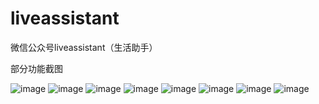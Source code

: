 # liveassistant
微信公众号liveassistant（生活助手）

部分功能截图

 ![image](https://raw.githubusercontent.com/milo1988/liveassistant/master/WebRoot/help/weather01.jpg)
 ![image](https://raw.githubusercontent.com/milo1988/liveassistant/master/WebRoot/help/music02.jpg)
 ![image](https://raw.githubusercontent.com/milo1988/liveassistant/master/WebRoot/help/nearby003.jpeg)
 ![image](https://raw.githubusercontent.com/milo1988/liveassistant/master/WebRoot/help/menu04.jpg)
 ![image](https://raw.githubusercontent.com/milo1988/liveassistant/master/WebRoot/help/kuaidi005.jpg)
 ![image](https://raw.githubusercontent.com/milo1988/liveassistant/master/WebRoot/help/baike006.jpg)
 ![image](https://raw.githubusercontent.com/milo1988/liveassistant/master/WebRoot/help/face007.jpg)
 ![image](https://raw.githubusercontent.com/milo1988/liveassistant/master/WebRoot/help/laoke008.jpg)
 
